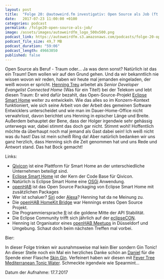 ```yaml
---
layout: post
title:  "Folge 20: @autoweird.fm investigativ: Open Source als Job (ft. Henning Treu)"
date:   2017-07-23 11:00:00 +0100
categories: podcast
permalink: /folge20-open-source-als-job/
image: /assets/images/autoweirdfm_logo_500x500.png
podcast_link: https://autoweirdfm.s3.amazonaws.com/podcasts/folge-20-open-source-as-a-job.mp3
podcast_file_size: 49,7 MB
podcast_duration: "59:06"
podcast_length: 49663050
published: false
---
```


Open Source als Beruf - Traum oder... Ja was denn sonst? Natürlich ist das ein Traum!
Dem wollen wir auf den Grund gehen.
Und da wir bekanntlich nie wissen wovon wir reden, haben wir heute mal jemanden eingeladen, der weiß wovon er spricht.
[Henning Treu](https://twitter.com/henningtreu) arbeitet als _Senior Developer Evangelist Connected Home_ (Was für ein Titel!) bei der Telekom und lebt diesen Traum:
Er wird dafür bezahlt, das Open-Source-Projekt [Eclipse Smart Home](http://www.eclipse.org/smarthome/) weiter zu entwickeln.
Wie das alles so im Konzern-Kontext funktioniert, wie sich seine Arbeit von der Arbeit des gemeinen Software Entwicklers unterscheidet und wie man im Dauer-Home-Office nicht verwahrlost, davon berichtet uns Henning in epischer Länge und Breite.
Außerdem behauptet der Bene, dass der Holger irgendwie sehr gehässig unterwegs war, dabei stimmt das doch gar nicht. Stimmt wohl!
Hoffentlich möchte da überhaupt noch mal jemand als Gast dabei sein! Ich weiß nicht was du hast! Das ist mein scheiß Ring da!
Aber natürlich bedanken wir uns ganz herzlich, dass Henning sich die Zeit genommen hat und uns Rede und Antwort stand. Das hat Bock gemacht!

Links:

- [Qivicon](www.qivicon.com/smarthome‎) ist eine Plattform für Smart Home an der unterschiedliche Unternehmen beteiligt sind.
- [Eclipse Smart Home](http://www.eclipse.org/smarthome/) ist der Kern der Code Base für Qivicon.
- Natürlich is Eclipse Smart Home eine [OSGi](https://www.osgi.org) Anwendung.
- [openHAB](https://www.openhab.org) ist das Open Source Packaging von Eclipse Smart Home mit zusätzlichen Packages
- Wer ist schaluer? [Siri](https://www.apple.com/de/ios/siri/) oder [Alexa](https://www.amazon.de/echo)? Henning hat da ne Meinung zu.
- Die [openHAB HomeKit Bridge](https://github.com/htreu/OpenHAB-HomeKit-Bridge) war Hennings erstes Open Source Projekt.
- Die Programmiersprache [R](https://www.r-project.org) ist die goldene Mitte der API Stabilität.
- Die Eclipse Community trifft sich jährlich auf der [eclipseCON](https://www.eclipsecon.org/europe2017/iot).
- Henning ist Organisator eines [openHAB Meetups](https://www.meetup.com/de-DE/openHAB-Meetup-Dusseldorf/) in Düsseldorf und Umgebung. Schaut doch beim nächsten Treffen mal vorbei.

Bier:

In dieser Folge trinken wir ausnahmsweise mal kein Bier sondern Gin Tonic!
An dieser Stelle noch ein Mal ein herzliches Danke schön an [Daniel](https://twitter.com/dschneller) für die Spende einer Flasche [Skin Gin](http://gin-nerds.de/skin-gin/).
Verfeinert haben wir diesen mit [Fever Tree Mediterranean Tonic Water](http://www.fever-tree.de/mediterranean-tonic-water).
Schmeckte irgendwie wie Spearmint...

Datum der Aufnahme: 17.7.2017
